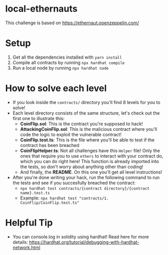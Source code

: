 # local-ethernauts

This challenge is based on https://ethernaut.openzeppelin.com/

# Setup

1. Get all the dependencies installed with `yarn install`
2. Compile all contracts by running `npx hardhat compile`
3. Run a local node by running `npx hardhat node`

# How to solve each level

- If you look inside the `contracts/` directory you'll find 8 levels for you to solve!
- Each level directory consists of the same structure, let's check out the first one to illustrate this:
  - **CoinFlip.sol**: This is the contract you're supposed to hack!
  - **AttackingCoinFlip.sol**: This is the malicious contract where you'll code the logic to exploit the vulnerable contract!
  - **CoinFlip.test.ts**: This is the file where you'll be able to test if the contract has been breached
  - **CoinFlipHelper.ts**: Not all challenges have this `Helper` file! Only the ones that require you to use `ethers` to interact with your contract do, which you can do right here! This function is already imported into the tests, so don't worry about anything other than coding!
  - And finally, the **README**. On this one you'll get all level instructions!
- After you're done writing your hack, run the following command to run the tests and see if you succesfully breached the contract:
  - `npx hardhat test contracts/{contract directory}/{contract name}.test.ts`
  - Example: `npx hardhat test "contracts/1. CoinFlip/CoinFlip.test.ts"`


# Helpful Tip

- You can console.log in solidity using hardhat! Read here for more details: https://hardhat.org/tutorial/debugging-with-hardhat-network.html
